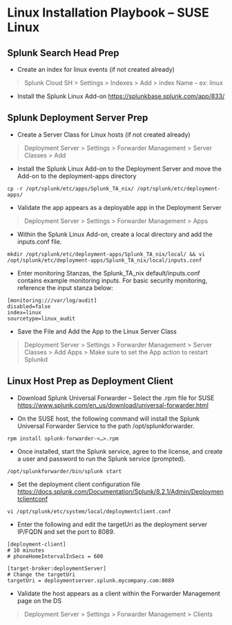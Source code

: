 # Linux Installation Playbook – SUSE Linux

## Splunk Search Head Prep

- Create an index for linux events (if not created already)

> Splunk Cloud SH > Settings > Indexes > Add > index Name – ex: linux

- Install the Splunk Linux Add-on https://splunkbase.splunk.com/app/833/

## Splunk Deployment Server Prep

- Create a Server Class for Linux hosts (if not created already)

> Deployment Server > Settings > Forwarder Management > Server Classes > Add

- Install the Splunk Linux Add-on to the Deployment Server and move the Add-on to the deployment-apps directory

`cp -r /opt/splunk/etc/apps/Splunk_TA_nix/ /opt/splunk/etc/deployment-apps/`

- Validate the app appears as a deployable app in the Deployment Server

> Deployment Server > Settings > Forwarder Management > Apps

- Within the Splunk Linux Add-on, create a local directory and add the inputs.conf file.

`mkdir /opt/splunk/etc/deployment-apps/Splunk_TA_nix/local/ && vi /opt/splunk/etc/deployment-apps/Splunk_TA_nix/local/inputs.conf`

- Enter monitoring Stanzas, the Splunk_TA_nix default/inputs.conf contains example monitoring inputs. For basic security monitoring, reference the input stanza below:

```
[monitoring:///var/log/audit]
disabled=false
index=linux
sourcetype=linux_audit
```

- Save the File and Add the App to the Linux Server Class

> Deployment Server > Settings > Forwarder Management > Server Classes > Add Apps > Make sure to set the App action to restart Splunkd

## Linux Host Prep as Deployment Client

- Download Splunk Universal Forwarder – Select the .rpm file for SUSE https://www.splunk.com/en_us/download/universal-forwarder.html

- On the SUSE host, the following command will install the Splunk Universal Forwarder Service to the path /opt/splunkforwarder.

`rpm install splunk-forwarder-<…>.rpm`

- Once installed, start the Splunk service, agree to the license, and create a user and password to run the Splunk service (prompted).

`/opt/splunkforwarder/bin/splunk start`

- Set the deployment client configuration file https://docs.splunk.com/Documentation/Splunk/8.2.1/Admin/Deploymentclientconf

`vi /opt/splunk/etc/system/local/deploymentclient.conf`

- Enter the following and edit the targetUri as the deployment server IP/FQDN and set the port to 8089.

```
[deployment-client]
# 10 minutes
# phoneHomeIntervalInSecs = 600

[target-broker:deploymentServer]
# Change the targetUri
targetUri = deploymentserver.splunk.mycompany.com:8089
```
- Validate the host appears as a client within the Forwarder Management page on the DS

> Deployment Server > Settings > Forwarder Management > Clients 
